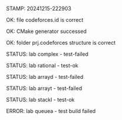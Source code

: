STAMP: 20241215-222903
OK: file codeforces.id is correct
OK: CMake generator successed
OK: folder prj.codeforces structure is correct
STATUS: lab complex - test-failed
STATUS: lab rational - test-ok
STATUS: lab arrayd - test-failed
STATUS: lab arrayt - test-failed
STATUS: lab stackl - test-ok
ERROR: lab queuea - test build failed
